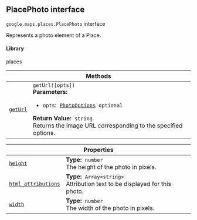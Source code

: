 
<devsite-heading text=" PlacePhoto interface" for="PlacePhoto" level="h2" link="" toc="" back-to-top=""><h2 id="PlacePhoto" is-upgraded="">PlacePhoto interface</h2></devsite-heading>
<p>
<code translate="no" dir="ltr"><span itemprop="path">google.maps.places</span>.<span itemprop="name">PlacePhoto</span></code>
interface
</p>
<p>Represents a photo element of a Place.</p>
<devsite-heading text="Library" for="library_17" level="h4" link=""><h4 is-upgraded="" id="library_17">Library</h4></devsite-heading>
<p>places</p>
<div class="devsite-table-wrapper"><table class="methods responsive" summary="interface PlacePhoto - Methods">
<thead>
<tr><th colspan="2">Methods</th>
</tr></thead>
<tbody>
<tr id="PlacePhoto.getUrl">
<td itemprop="property"><code translate="no" dir="ltr"><a class="secret-link" href="#PlacePhoto.getUrl"><span>getUrl</span></a></code></td>
<td><div><code translate="no" dir="ltr">getUrl([opts])</code></div>
<div class="desc"><strong>Parameters:</strong>&nbsp; <ul>
<li><code translate="no" dir="ltr">opts</code>:&nbsp; <code translate="no" dir="ltr"><a href="PhotoOptions.md">PhotoOptions</a> <span class="optional-type-annotation">optional</span></code></li>
</ul></div>
<div class="desc"><strong>Return Value:</strong>&nbsp; <code translate="no" dir="ltr">string</code></div>
<div class="desc">Returns the image URL corresponding to the specified options.</div></td>
</tr>
</tbody>
</table></div>
<div class="devsite-table-wrapper"><table class="properties responsive" summary="interface PlacePhoto - Properties">
<thead>
<tr><th colspan="2">Properties</th>
</tr></thead>
<tbody>
<tr id="PlacePhoto.height">
<td itemprop="property"><code translate="no" dir="ltr"><a class="secret-link" href="#PlacePhoto.height"><span>height</span></a></code></td>
<td><div><strong>Type:</strong>&nbsp; <code translate="no" dir="ltr">number</code></div>
<div class="desc">The height of the photo in pixels.</div></td>
</tr>
<tr id="PlacePhoto.html_attributions">
<td itemprop="property"><code translate="no" dir="ltr"><a class="secret-link" href="#PlacePhoto.html_attributions"><span>html_attributions</span></a></code></td>
<td><div><strong>Type:</strong>&nbsp; <code translate="no" dir="ltr">Array&lt;string&gt;</code></div>
<div class="desc">Attribution text to be displayed for this photo.</div></td>
</tr>
<tr id="PlacePhoto.width">
<td itemprop="property"><code translate="no" dir="ltr"><a class="secret-link" href="#PlacePhoto.width"><span>width</span></a></code></td>
<td><div><strong>Type:</strong>&nbsp; <code translate="no" dir="ltr">number</code></div>
<div class="desc">The width of the photo in pixels.</div></td>
</tr>
</tbody>
</table></div>
<script src="replace_links.js"></script>
